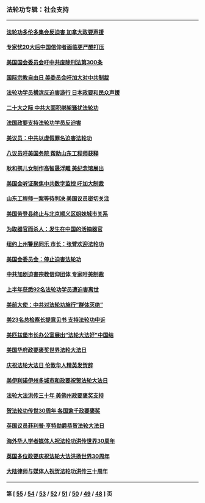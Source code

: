 ### 法轮功专辑：社会支持
---
#### [法轮功多伦多集会反迫害 加拿大政要声援](../../pages/nf4386/n13881303.md?01200430) 
#### [专家忧20大后中国信仰者面临更严酷打压](../../pages/nf4386/n13874993.md?01200430) 
#### [美国国会委员会吁中共废除刑法第300条](../../pages/nf4386/n13868121.md?01200430) 
#### [国际宗教自由日 美委员会吁加大对中共制裁](../../pages/nf4386/n13855021.md?01200430) 
#### [法轮功学员横滨反迫害游行 日本政要和民众声援](../../pages/nf4386/n13847132.md?01200430) 
#### [二十大之际 中共大面积绑架骚扰法轮功](../../pages/nf4386/n13846381.md?01200430) 
#### [法国政要支持法轮功学员反迫害](../../pages/nf4386/n13841970.md?01200430) 
#### [美议员：中共以虚假罪名迫害法轮功](../../pages/nf4386/n13841083.md?01200430) 
#### [八议员吁美国务院 帮助山东工程师获释](../../pages/nf4386/n13836379.md?01200430) 
#### [耿和携儿女制作高智晟浮雕 美纪念馆展出](../../pages/nf4386/n13829624.md?01200430) 
#### [美国会听证聚焦中共数字监控 吁加大制裁](../../pages/nf4386/n13825083.md?01200430) 
#### [山东工程师一案等待判决 美国议员密切关注](../../pages/nf4386/n13815065.md?01200430) 
#### [美国劳登县终止与北京顺义区姐妹城市关系](../../pages/nf4386/n13811030.md?01200430) 
#### [为取器官而杀人：发生在中国的活摘器官](../../pages/nf4386/n13794731.md?01200430) 
#### [纽约上州警民同乐 市长：张臂欢迎法轮功](../../pages/nf4386/n13794375.md?01200430) 
#### [美国会委员会：停止迫害法轮功](../../pages/nf4386/n13788164.md?01200430) 
#### [中共加剧迫害宗教信仰团体 专家吁美制裁](../../pages/nf4386/n13780252.md?01200430) 
#### [上半年获悉92名法轮功学员遭迫害离世](../../pages/nf4386/n13772701.md?01200430) 
#### [美前大使：中共对法轮功施行“群体灭绝”](../../pages/nf4386/n13771705.md?01200430) 
#### [美23名总检察长提意见书 支持法轮功申诉](../../pages/nf4386/n13766596.md?01200430) 
#### [美匹兹堡市长办公室展出“法轮大法好”中国结](../../pages/nf4386/n13749721.md?01200430) 
#### [美国华府政要褒奖世界法轮大法日](../../pages/nf4386/n13743770.md?01200430) 
#### [庆祝法轮大法日 伦敦华人精英发贺辞](../../pages/nf4386/n13741593.md?01200430) 
#### [美伊利诺伊州多城市和政要祝贺法轮大法日](../../pages/nf4386/n13737149.md?01200430) 
#### [法轮大法洪传三十年 美佛州政要褒奖支持](../../pages/nf4386/n13737103.md?01200430) 
#### [贺法轮功传世30周年 各国逾千政要褒奖](../../pages/nf4386/n13735828.md?01200430) 
#### [英国议员菲利普‧亨特勋爵恭贺法轮大法日](../../pages/nf4386/n13736187.md?01200430) 
#### [海外华人学者媒体人祝法轮功洪传世界30周年](../../pages/nf4386/n13735835.md?01200430) 
#### [英国多位政要庆祝法轮大法洪扬世界30周年](../../pages/nf4386/n13734739.md?01200430) 
#### [大陆律师与媒体人祝贺法轮功洪传三十周年](../../pages/nf4386/n13735062.md?01200430) 

---
#### 第 [ [55](./55.md?01200430) / [54](./54.md?01200430) / [53](./53.md?01200430) / [52](./52.md?01200430) / [51](./51.md?01200430) / [50](./50.md?01200430) / [49](./49.md?01200430) / [48](./48.md?01200430) ] 页
